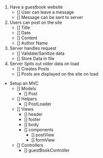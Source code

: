 1. Have a guestbook website
    - [] User can leave a message
    - [] Message can be sent to server
2. Users can post on the site
    - [] Title
    - [] Date
    - [] Content
    - [] Author Name
3. Server handles request
    - [] Validate/Sanitize data
    - [] Store Data in file
4. Server Spits out older data on load
    - [] Creates Posts
    - [] Posts are displayed on the site on load

- Setup an MVC
    - [] Models
        - [] Post
    - [] Helpers
        - [] PostLoader
    - [] Views
        - [] header
        - [] footer
        - [] body
        - [] components
            - [] postView
            - [] formView
    - [] Controllers
        - [] guestBookController
        
